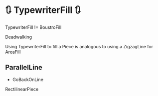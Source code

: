 # 🔃 TypewriterFill 🔃

TypewriterFill != BoustroFill

Deadwalking

Using TypewriterFill to fill a Piece is analogous to using a ZigzagLine for AreaFill

## ParallelLine

- GoBackOnLine

RectilinearPiece

<!-- @include: /../Placeholder_RouteProfile.md -->

